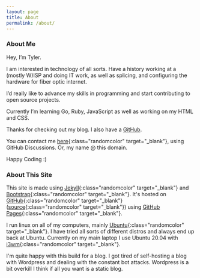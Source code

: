 ```yaml
---
layout: page 
title: About
permalink: /about/
---
```



<h3 class="randomcolor pb-3">About Me</h3>

Hey, I’m Tyler.  

I am interested in technology of all sorts. Have a history working at a (mostly W)ISP and doing IT work, as well as splicing, and configuring the hardware for fiber optic internet.  

I’d really like to advance my skills in programming and start contributing to open source projects.  

Currently I’m learning Go, Ruby, JavaScript as well as working on my HTML and CSS.  

Thanks for checking out my blog. I also have a <a class="randomcolor" href="https://github.com/unclassedpenguin" target="_blank">GitHub</a>.  

You can contact me [here](https://github.com/UnclassedPenguin/UnclassedPenguin/discussions/1){:class="randomcolor" target="_blank"}<!--_-->, using GitHub Discussions. Or, my name @ this domain.  

Happy Coding :)  


<h3 class="randomcolor pb-3">About This Site</h3>

This site is made using [Jekyll](https://jekyllrb.com/){:class="randomcolor" target="_blank"}<!--_--> and [Bootstrap](https://getbootstrap.com/){:class="randomcolor" target="_blank"}<!--_-->. It's hosted on [GitHub](https://github.com){:class="randomcolor" target="_blank"}<!--_-->([source](https://github.com/UnclassedPenguin/unclassedpenguin.github.io){:class="randomcolor" target="_blank"}<!--_-->) using [GitHub Pages](https://docs.github.com/en/pages){:class="randomcolor" target="_blank"}<!--_-->.  

I run linux on all of my computers, mainly [Ubuntu](https://ubuntu.com/){:class="randomcolor" target="_blank"}<!--_-->. I have tried all sorts of different distros and always end up back at Ubuntu. Currently on my main laptop I use Ubuntu 20.04 with [i3wm](https://i3wm.org/){:class="randomcolor" target="_blank"}<!--_-->.  

I'm quite happy with this build for a blog. I got tired of self-hosting a blog with Wordpress and dealing with the constant bot attacks. Wordpress is a bit overkill I think if all you want is a static blog.
